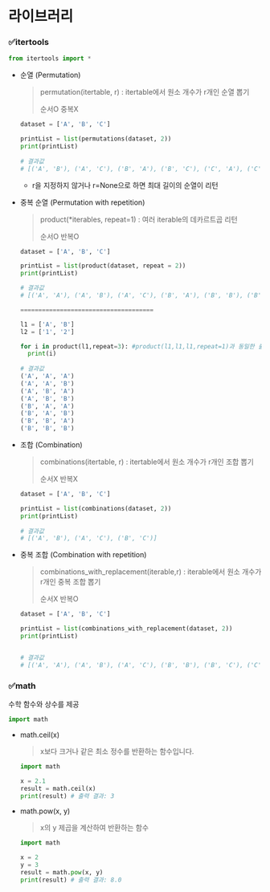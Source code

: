 # 라이브러리

### ✅itertools

```python
from itertools import *
```

- 순열 (Permutation)

  > permutation(itertable, r) : itertable에서 원소 개수가 r개인 순열 뽑기 
  >
  > 순서O 중복X

  ```python
  dataset = ['A', 'B', 'C']
  
  printList = list(permutations(dataset, 2))
  print(printList)
      
  # 결과값
  # [('A', 'B'), ('A', 'C'), ('B', 'A'), ('B', 'C'), ('C', 'A'), ('C', 'B')]
  ```

  - r을 지정하지 않거나 r=None으로 하면 최대 길이의 순열이 리턴

  

- 중복 순열 (Permutation with repetition)

  >product(*iterables, repeat=1) : 여러 iterable의 데카르트곱 리턴
  >
  >순서O 반복O

  ```python
  dataset = ['A', 'B', 'C']
  
  printList = list(product(dataset, repeat = 2))
  print(printList)
  
  # 결과값
  # [('A', 'A'), ('A', 'B'), ('A', 'C'), ('B', 'A'), ('B', 'B'), ('B', 'C'), ('C', 'A'), ('C', 'B'), ('C', 'C')]
  
  =====================================
  
  l1 = ['A', 'B']
  l2 = ['1', '2']
  
  for i in product(l1,repeat=3): #product(l1,l1,l1,repeat=1)과 동일한 출력
  	print(i)
      
  # 결과값
  ('A', 'A', 'A')
  ('A', 'A', 'B')
  ('A', 'B', 'A')
  ('A', 'B', 'B')
  ('B', 'A', 'A')
  ('B', 'A', 'B')
  ('B', 'B', 'A')
  ('B', 'B', 'B')
  ```

  

- 조합 (Combination)

  >combinations(itertable, r) : itertable에서 원소 개수가 r개인 조합 뽑기
  >
  >순서X 반복X

  ```py
  dataset = ['A', 'B', 'C']
  
  printList = list(combinations(dataset, 2))
  print(printList)
      
  # 결과값
  # [('A', 'B'), ('A', 'C'), ('B', 'C')]
  ```

  

- 중복 조합 (Combination with repetition)

  >combinations_with_replacement(iterable,r) : iterable에서 원소 개수가 r개인 중복 조합 뽑기
  >
  >순서X 반복O

  ```python
  dataset = ['A', 'B', 'C']
  
  printList = list(combinations_with_replacement(dataset, 2))
  print(printList)
  
  
  # 결과값
  # [('A', 'A'), ('A', 'B'), ('A', 'C'), ('B', 'B'), ('B', 'C'), ('C', 'C')]
  ```




### ✅math

수학 함수와 상수를 제공

```python
import math
```



- math.ceil(x)

  > x보다 크거나 같은 최소 정수를 반환하는 함수입니다.

  ```python
  import math
  
  x = 2.1
  result = math.ceil(x)
  print(result) # 출력 결과: 3
  ```

- math.pow(x, y)

  >  x의 y 제곱을 계산하여 반환하는 함수

  ```python
  import math
  
  x = 2
  y = 3
  result = math.pow(x, y)
  print(result) # 출력 결과: 8.0
  ```

  
